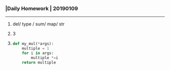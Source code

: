 ### |Daily Homework | 20190109

---

1. del/ type / sum/ map/ str

2. 3

3. ```python
   def my_mul(*args):
       multiple = 1
       for i in args:
           multiple *=i
       return multiple
           
   ```

